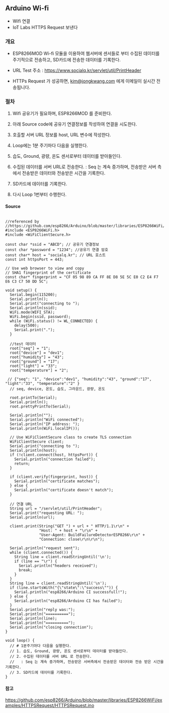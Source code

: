
## Arduino Wi-fi
- Wifi 연결
- IoT Labs  HTTPS Request 보낸다


### 개요
 - ESP8266MOD Wi-fi 모듈을 이용하여 웹서버에 센서들로 부터 수집된 데이터를 주기적으로 전송하고, SD카드에 전송한 데이터를 기록한다.

 - URL Test 주소 : https://www.socialq.kr/servlet/util/PrintHeader
 - HTTPs Request 가 성공하면, kim@jongkwang.com 에게 이메일이 실시간 전송됩니다.

### 절차
 1. Wifi 공유기가 필요하며, ESP8266MOD 를 준비한다.
 2. 아래 Source code에 공유기 연결정보를 작성하여 연결을 시도한다.
 3. 호출할 서버 URL 정보를 host, URL 변수에 작성한다.
 4. Loop에는 1분 주기마다 다음을 실행한다.

  1. 습도, Ground, 광량, 온도 센서로부터 데이터를 받아들인다.
  2. 수집된 데이터를 서버 URL로 전송한다.
   : Seq 는 계속 증가하며, 전송받은 서버 측에서 전송받은 데이터와 전송받은 시간을 기록한다.
   3. SD카드에 데이터를 기록한다.
   4. 다시 Loop 1번부터 수행한다.

#### Source

```Arduino

//referenced by
//https://github.com/esp8266/Arduino/blob/master/libraries/ESP8266WiFi/examples/HTTPSRequest/HTTPSRequest.ino
#include <ESP8266WiFi.h>
#include <WiFiClientSecure.h>

const char *ssid = "ABCD"; // 공유기 연결정보
const char *password = "1234"; //공유기 연결 암호
const char* host = "socialq.kr"; // URL 호스트
const int httpsPort = 443;

// Use web browser to view and copy
// SHA1 fingerprint of the certificate
const char* fingerprint = "CF 05 98 89 CA FF 8E D8 5E 5C E0 C2 E4 F7 E6 C3 C7 50 DD 5C";

void setup() {
  Serial.begin(115200);
  Serial.println();
  Serial.print("connecting to ");
  Serial.println(ssid);
  WiFi.mode(WIFI_STA);
  WiFi.begin(ssid, password);
  while (WiFi.status() != WL_CONNECTED) {
    delay(500);
    Serial.print(".");
  }

  //test 데이터
  root["seq"] = "1";
  root["device"] = "dev1";
  root["humidity"] = "43";
  root["ground"] = "17";
  root["light"] = "33";
  root["temperature"] = "2";

 // {"seq": "1", "device":"dev1", "humidity":"43", "ground":"17", "light":"33", "temperature":"2" }
  // seq, device, 온도, 습도, 그라운드, 광량, 온도

  root.printTo(Serial);
  Serial.println();
  root.prettyPrintTo(Serial);

  Serial.println("");
  Serial.println("WiFi connected");
  Serial.println("IP address: ");
  Serial.println(WiFi.localIP());

  // Use WiFiClientSecure class to create TLS connection
  WiFiClientSecure client;
  Serial.print("connecting to ");
  Serial.println(host);
  if (!client.connect(host, httpsPort)) {
    Serial.println("connection failed");
    return;
  }

  if (client.verify(fingerprint, host)) {
    Serial.println("certificate matches");
  } else {
    Serial.println("certificate doesn't match");
  }

  // 연결 URL
  String url = "/servlet/util/PrintHeader";
  Serial.print("requesting URL: ");
  Serial.println(url);

  client.print(String("GET ") + url + " HTTP/1.1\r\n" +
               "Host: " + host + "\r\n" +
               "User-Agent: BuildFailureDetectorESP8266\r\n" +
               "Connection: close\r\n\r\n");

  Serial.println("request sent");
  while (client.connected()) {
    String line = client.readStringUntil('\n');
    if (line == "\r") {
      Serial.println("headers received");
      break;
    }
  }
  String line = client.readStringUntil('\n');
  if (line.startsWith("{\"state\":\"success\"")) {
    Serial.println("esp8266/Arduino CI successfull!");
  } else {
    Serial.println("esp8266/Arduino CI has failed");
  }
  Serial.println("reply was:");
  Serial.println("==========");
  Serial.println(line);
  Serial.println("==========");
  Serial.println("closing connection");
}

void loop() {
  // # 1분주기마다 다음을 실행한다.
  // 1. 습도, Ground, 광량, 온도 센서로부터 데이터를 받아들인다.
  // 2. 수집된 데이터를 서버 URL 로 전송한다.
  //   : Seq 는 계속 증가하며, 전송받은 서버측에서 전송받은 데이터와 전송 받은 시간을 기록한다.
  // 3. SD카드에 데이터를 기록한다.
}
```

#### 참고
https://github.com/esp8266/Arduino/blob/master/libraries/ESP8266WiFi/examples/HTTPSRequest/HTTPSRequest.ino
